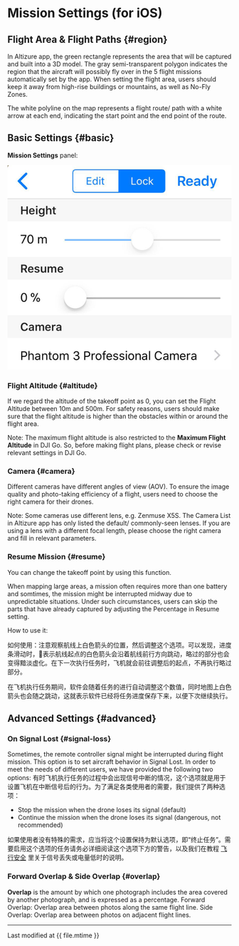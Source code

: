 # Mission Settings (for iOS)

## Flight Area & Flight Paths {#region}

In Altizure app, the green rectangle represents the area that will be captured and built into a 3D model. The gray semi-transparent polygon indicates the region that the aircraft will possibly fly over in the 5 flight missions automatically set by the app. When setting the flight area, users should keep it away from high-rise buildings or mountains, as well as No-Fly Zones. 

The white polyline on the map represents a flight route/ path with a white arrow at each end, indicating the start point and the end point of the route.

## Basic Settings {#basic}

**Mission Settings** panel:

![Basic Settings Panel](../../assets/mission-settings-basic-ios-eng.png)

### Flight Altitude {#altitude}

If we regard the altitude of the takeoff point as 0, you can set the Flight Altitude between 10m and 500m. For safety reasons, users should make sure that the flight altitude is higher than the obstacles within or around the flight area.

Note: The maximum flight altitude is also restricted to the **Maximum Flight Altitude** in DJI Go. So, before making flight plans, please check or revise relevant settings in DJI Go.

### Camera {#camera}

Different cameras have different angles of view (AOV). To ensure the image quality and photo-taking efficiency of a flight, users need to choose the right camera for their drones.

Note: Some cameras use different lens, e.g. Zenmuse X5S. The Camera List in Altizure app has only listed the default/ commonly-seen lenses. If you are using a lens with a different focal length, please choose the right camera and fill in relevant parameters.

### Resume Mission {#resume}

You can change the takeoff point by using this function.

When mapping large areas, a mission often requires more than one battery and somtimes, the mission might be interrupted midway due to unpredictable situations. Under such circumstances, users can skip the parts that have already captured by adjusting the Percentage in Resume setting.

How to use it: 

如何使用：注意观察航线上白色箭头的位置，然后调整这个选项。可以发现，进度条滑动时，表示航线起点的白色箭头会沿着航线前行方向跳动，略过的部分也会变得黯淡虚化。在下一次执行任务时，飞机就会前往调整后的起点，不再执行略过部分。

在飞机执行任务期间，软件会随着任务的进行自动调整这个数值，同时地图上白色箭头也会随之跳动，这就表示软件已经将任务进度保存下来，以便下次继续执行。

## Advanced Settings {#advanced}

### On Signal Lost {#signal-loss}

Sometimes, the remote controller signal might be interrupted during flight mission. This option is to set aircraft behavior in Signal Lost. In order to meet the needs of different users, we have provided the following two options:
有时飞机执行任务的过程中会出现信号中断的情况，这个选项就是用于设置飞机在中断信号后的行为。为了满足各类使用者的需要，我们提供了两种选项：

* Stop the mission when the drone loses its signal (default)
* Continue the mission when the drone loses its signal (dangerous, not recommended)


如果使用者没有特殊的需求，应当将这个设置保持为默认选项，即“终止任务”。需要启用这个选项的任务请务必详细阅读这个选项下方的警告，以及我们在教程 [飞行安全](../faqs/safety.md) 里关于信号丢失或电量低时的说明。

### Forward Overlap & Side Overlap {#overlap}

**Overlap** is the amount by which one photograph includes the area covered by another photograph, and is expressed as a percentage. 
Forward Overlap: Overlap area between photos along the same flight line.
Side Overlap: Overlap area between photos on adjacent flight lines.

---

Last modified at {{ file.mtime }}
